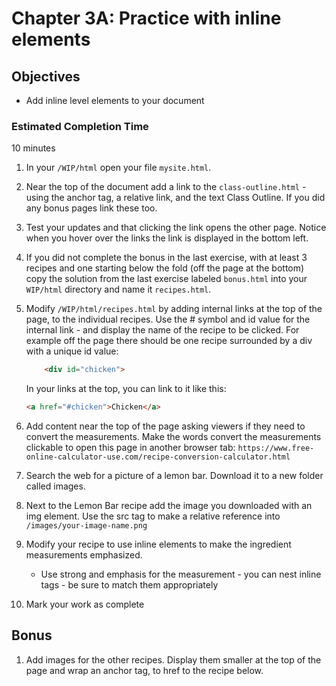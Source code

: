 # Chapter 3A: Practice with inline elements

## Objectives
* Add inline level elements to your document

### Estimated Completion Time 
10 minutes
 


1. In your `/WIP/html` open your file `mysite.html`.

1. Near the top of the document add a link to the 
 `class-outline.html` - using the anchor tag, a relative link, and the text Class Outline. If you did any bonus pages link these too.

1. Test your updates and that clicking the link opens the other page. Notice when you hover over the links the link is displayed in the bottom left.
 
 1. If you did not complete the bonus in the last exercise, with at least 3 recipes and one starting below the fold (off the page at the bottom) copy the solution from the last exercise labeled `bonus.html` into your `WIP/html` directory and name it `recipes.html`.

 1. Modify `/WIP/html/recipes.html` by adding internal links at the top of the page, to the individual recipes. Use the # symbol and id value for the internal link - and display the name of the recipe to be clicked. 
    For example off the page there should be one recipe surrounded by a div with a unique id value:
    ```html
        <div id="chicken">
    ```

    In your links at the top, you can link to it like this:
    ```html
    <a href="#chicken">Chicken</a>
    ```

1. Add content near the top of the page asking viewers if they need to convert the measurements. Make the words convert the measurements clickable to open this page in another browser tab: `https://www.free-online-calculator-use.com/recipe-conversion-calculator.html`

1. Search the web for a picture of a lemon bar. Download it to a new folder called images.

1. Next to the Lemon Bar recipe add the image you downloaded with an img element.  Use the src tag to make a relative reference into `/images/your-image-name.png`

1. Modify your recipe to use inline elements to make the ingredient measurements emphasized.
    * Use strong and emphasis for the measurement - you can nest inline tags - be sure to match them appropriately

1. Mark your work as complete

## Bonus

1. Add images for the other recipes. Display them smaller at the top of the page and wrap an anchor tag, to href to the recipe below. 